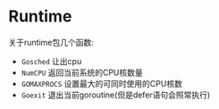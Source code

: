# Runtime

关于runtime包几个函数:

- `Gosched` 让出cpu
- `NumCPU` 返回当前系统的CPU核数量
- `GOMAXPROCS` 设置最大的可同时使用的CPU核数
- `Goexit` 退出当前goroutine(但是defer语句会照常执行)